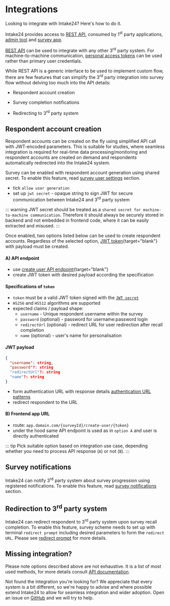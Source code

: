 # Integrations

Looking to integrate with Intake24? Here's how to do it.

Intake24 provides access to [REST API](/api/), consumed by 1<sup>st</sup> party applications, [admin tool](/admin/) and [survey app](/survey/).

[REST API](/api/) can be used to integrate with any other 3<sup>rd</sup> party system. For machine-to-machine communication, [personal access tokens](/admin/user/personal-access-tokens) can be used rather than primary user credentials.

While REST API is a generic interface to be used to implement custom flow, there are few features that can simplify the 3<sup>rd</sup> party integration into survey flow without delving too much into the API details:

- Respondent account creation

- Survey completion notifications

- Redirecting to 3<sup>rd</sup> party system

## Respondent account creation

Respondent accounts can be created on the fly using simplified API call with JWT-encoded parameters. This is suitable for studies, where seamless integration is required for real-time data processing/monitoring and respondent accounts are created on demand and respondents automatically redirected into the Intake24 system.

Survey can be enabled with respondent account generation using shared secret. To enable this feature, read [survey user settings](/admin/surveys/#users-settings) section.

- tick `allow user generation`
- set up `jwt secret` - opaque string to sign JWT for secure communication between Intake24 and 3<sup>rd</sup> party system

::: warning
JWT secret should be treated as a `shared secret for machine-to-machine communication`. Therefore it should always be securely stored in backend and not embedded in frontend code, where it can be easily extracted and misused.
:::

Once enabled, two options listed below can be used to create respondent accounts. Regardless of the selected option, [JWT token](/open-api.html#tag/survey/post/surveys/{slug}/create-user){target="blank"} with payload must be created.

#### A) API endpoint

- use [create user API endpoint](/open-api.html#tag/survey/post/surveys/{slug}/create-user){target="blank"}
- create JWT token with desired payload according the specification

#### Specifications of `token`

- `token` must be a valid JWT token signed with the [`JWT secret`](/admin/surveys/#users-settings)
- `HS256` and `HS512` algorithms are supported
- expected claims / payload shape:
  - `username` - Unique respondent username within the survey
  - `password` (optional) - password for username:password login
  - `redirectUrl` (optional) - redirect URL for user redirection after recall completion
  - `name` (optional) - user's name for personalisation

#### JWT payload

```json
{
  "username": string,
  "password"?: string
  "redirectUrl"?: string
  "name"?: string
}
```

- form authentication URL with response details [authentication URL patterns](/admin/surveys/#authentication-urls)
- redirect respondent to the URL

#### B) Frontend app URL

- route: `app.domain.com/{surveyId}/create-user/{token}`
- under the hood same API endpoint is used as in `option A` and user is directly authenticated

::: tip
Pick suitable option based on integration use case, depending whether you need to process API response (`A`) or not (`B`).
:::

## Survey notifications

Intake24 can notify 3<sup>rd</sup> party system about survey progression using registered notifications. To enable this feature, read [survey notifications](/admin/surveys/#notifications) section.

## Redirection to 3<sup>rd</sup> party system

Intake24 can redirect respondent to 3<sup>rd</sup> party system upon survey recall completion. To enable this feature, survey scheme needs to set up with terminal `redirect prompt` including desired parameters to form the `redirect URL`. Please see [redirect prompt](/admin/surveys/prompt-types.html#redirect-prompt) for more details.

## Missing integration?

Please note options described above are not exhaustive. It is a list of most used methods, for more details consult [API documentation](/api/).

Not found the integration you're looking for? We appreciate that every system is a bit different, so we're happy to advise and where possible extend Intake24 to allow for seamless integration and wider adoption. Open an issue on [GitHub](https://github.com/MRC-Epid-it24/intake24/issues) and we will try to help.
